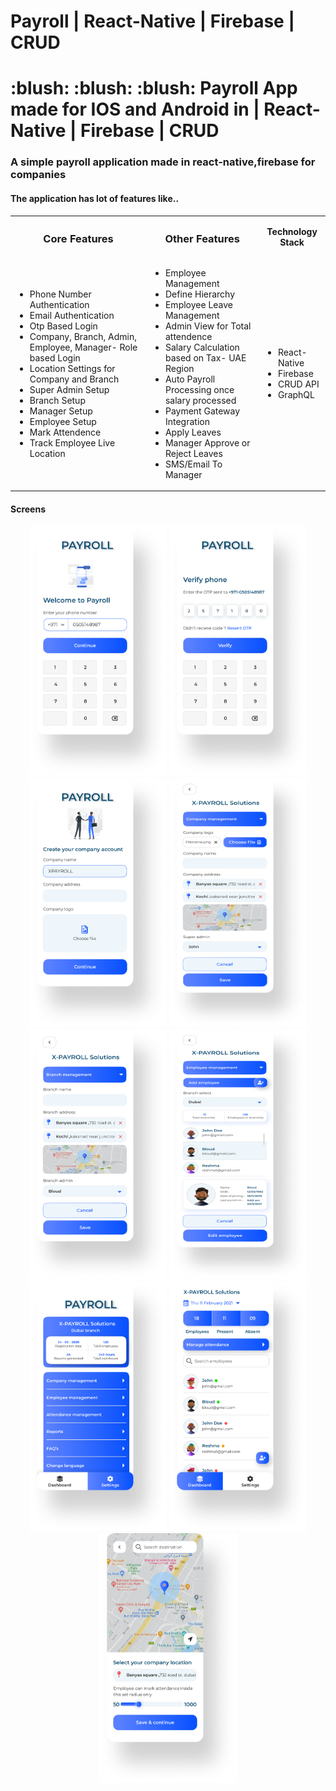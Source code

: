 # Payroll | React-Native | Firebase | CRUD

<h1 align="left"> :blush: :blush: :blush: Payroll App made for IOS and Android in | React-Native | Firebase | CRUD</h1>
<h3 align="left">A simple payroll application made in react-native,firebase for companies</h3>
<h4 align="left">The application has lot of features like..</h4>
<table>
<th><h3>Core Features</h3></th>
<th><h3> Other Features</h3></th>
<th>Technology Stack</th>
<tr>
<td>
<ul>
<li>Phone Number Authentication</li>
<li>Email Authentication</li>
<li>Otp Based Login</li>
<li>Company, Branch, Admin, Employee, Manager- Role based Login</li>
<li>Location Settings for Company and Branch</li>
<li>Super Admin Setup</li>
<li>Branch Setup</li>
<li>Manager Setup</li>
<li>Employee Setup</li>
<li>Mark Attendence</li>
<li>Track Employee Live Location</li>
</ul>
</td>
<td>
<ul>
<li>Employee Management</li>
<li>Define Hierarchy</li>
<li>Employee Leave Management</li>
<li>Admin View for Total attendence</li>
<li>Salary Calculation based on Tax- UAE Region</li>
<li>Auto Payroll Processing once salary processed</li>
<li>Payment Gateway Integration</li>
<li>Apply Leaves</li>
<li>Manager Approve or Reject Leaves</li>
<li>SMS/Email To Manager</li>
</ul>
</td>
  <td>
  <ul>
<li>React-Native</li>
<li>Firebase</li>
<li>CRUD API</li>
<li>GraphQL</li>
</ul>
  </td>
</tr>
</table>
<h4>Screens</h4>
<p align="center">
<img src="https://raw.githubusercontent.com/sunilvijayan7/PayRoll-React-Native/main/Screenshots/00.png" width="220" height="400" />
<img src="https://raw.githubusercontent.com/sunilvijayan7/PayRoll-React-Native/main/Screenshots/01.png" width="220" height="400" />
<img src="https://raw.githubusercontent.com/sunilvijayan7/PayRoll-React-Native/main/Screenshots/1.png" width="220" height="400" />
<img src="https://raw.githubusercontent.com/sunilvijayan7/PayRoll-React-Native/main/Screenshots/2.png" width="220" height="400" />
<img src="https://raw.githubusercontent.com/sunilvijayan7/PayRoll-React-Native/main/Screenshots/3.png" width="220" height="400" />
<img src="https://raw.githubusercontent.com/sunilvijayan7/PayRoll-React-Native/main/Screenshots/4.png" width="220" height="400" />
<img src="https://raw.githubusercontent.com/sunilvijayan7/PayRoll-React-Native/main/Screenshots/5.png" width="220" height="400" />
<img src="https://raw.githubusercontent.com/sunilvijayan7/PayRoll-React-Native/main/Screenshots/6.png" width="220" height="400" />
<img src="https://raw.githubusercontent.com/sunilvijayan7/PayRoll-React-Native/main/Screenshots/7.png" width="220" height="400" />
</p>


